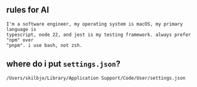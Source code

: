 ## rules for AI

```
I'm a software engineer, my operating system is macOS, my primary language is
typescript, node 22, and jest is my testing framework. always prefer "npm" over
"pnpm". i use bash, not zsh.
```

## where do i put `settings.json`?

```bash
/Users/skilbjo/Library/Application Support/Code/User/settings.json
```
